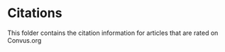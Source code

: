 # Citations

This folder contains the citation information for articles that are rated on Convus.org